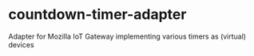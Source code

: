 # countdown-timer-adapter
Adapter for Mozilla IoT Gateway implementing various timers as (virtual) devices
